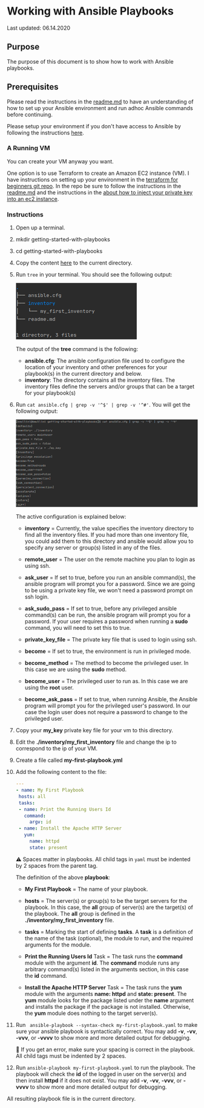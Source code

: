 # Working with Ansible Playbooks

Last updated: 06.14.2020

## Purpose

The purpose of this document is to show how to work with Ansible playbooks.

## Prerequisites

Please read the instructions in the [readme.md](../t1-getting-started/readme.md)
to have an understanding of how to set up your Ansible environment
and run adhoc Ansible commands before continuing.

Please setup your environment if you don't have access to Ansible by
following the instructions [here](../t1-getting-started/readme.md).

### A Running VM

You can create your VM anyway you want.  

One option is to use Terraform to create an Amazon EC2 instance (VM).
I have instructions on setting up your environment in the
[terraform for beginners git repo](https://github.com/bretmullinix/terraform-for-beginners).
In the repo be sure to follow the instructions in the
[readme.md](https://github.com/bretmullinix/terraform-for-beginners/blob/master/readme.md)
and the instructions in the
[ about how to inject your private key into an ec2 instance](https://github.com/bretmullinix/terraform-for-beginners/tree/master/injecting-your-ssh-key-into-ec2-instance).

### Instructions

1. Open up a terminal.
1. mkdir getting-started-with-playbooks
1. cd getting-started-with-playbooks
1. Copy the content [here](../t1-getting-started) to the current directory.
1. Run `tree` in your terminal.  You should see the following output:

    ![tree output](../images/getting-started-with-playbooks-initial-dir-tree-structure.png)

    The output of the **tree** command is the following:
    
    - **ansible.cfg**: The ansible configuration file used to configure
    the location of your inventory and other preferences for your playbook(s)
    in the current directory and below.
    - **inventory**: The directory contains all the inventory files.
     The inventory files define the servers and/or groups
     that can be a target for your playbook(s)
    
1.  Run `cat ansible.cfg | grep -v '^$' | grep -v '^#'`.  You will get
the following output:

    ![ansible.cfg configuration](../images/getting-started-with-playbooks-ansible-cfg-contents.png)

    The active configuration is explained below:
    
      - **inventory** = Currently, the value specifies the inventory directory to
        find all the inventory files.  If you had more than one
        inventory file, you could add them to this directory and ansible
        would allow you to specify any server or group(s)
        listed in any of the files.
        
      - **remote_user** = The user on the remote machine you
        plan to login as using ssh.
        
      - **ask_user** = If set to true, before you run an ansible command(s),
        the ansible program will prompt you for a password.  Since we are going to
        be using a private key file, we won't need a password prompt on ssh
        login.
        
      - **ask_sudo_pass** = If set to true, before any privileged ansible
        command(s) can be run, the ansible program
        will prompt you for a password. If your user requires a
        password when running a **sudo** command, 
        you will need to set this to true.
        
      - **private_key_file** = The private key file that is used to login using
        ssh.
      
      - **become** = If set to true, the environment is run in privileged mode.
      
      - **become_method** = The method to become the privileged user.  In
      this case we are using the **sudo** method.
      
      - **become_user** = The privileged user to run as.  In this case
      we are using the **root** user.
      
      - **become_ask_pass** = If set to true, when running Ansible, the
      Ansible program will prompt you for the privileged user's password.  In our
      case the login user does not require a password to change to the
      privileged user.

1. Copy your **my_key** private key file for your vm to this directory.
1. Edit the **./inventory/my_first_inventory** file and change the ip to
correspond to the ip of your VM.
1. Create a file called **my-first-playbook.yml**
1. Add the following content to the file:

    ```yaml
   ---
   - name: My First Playbook
     hosts: all
     tasks:
     - name: Print the Running Users Id
       command:
         argv: id
     - name: Install the Apache HTTP Server
       yum:
         name: httpd
         state: present
   ```
   :warning: Spaces matter in playbooks.  All child tags in `yaml` must
   be indented by 2 spaces from the parent tag.
   
   The definition of the above **playbook**:
   
   - **My First Playbook** = The name of your playbook.
   
   - **hosts** = The server(s) or group(s) to be the target servers for the
   playbook.  In this case, the **all** group of server(s) are the target(s)
   of the playbook. The **all** group is defined in the
    **./inventory/my_first_inventory** file.
   
   - **tasks** = Marking the start of defining **tasks**.  A **task**
   is a definition of the name of the task (optional), the module to run,
   and the required arguments for the module.

   - **Print the Running Users Id** Task = The task runs 
   the **command** module with the argument **id**.
   The **command** module runs any arbitrary command(s) listed
   in the arguments section, in this case the **id** command.
   
   - **Install the Apache HTTP Server** Task = The task runs the
   **yum** module with the arguments **name:  httpd** and **state: present**.
   The **yum** module looks for the package listed under the **name**
   argument and installs the package if the package is not installed.
   Otherwise, the **yum** module does nothing to the target server(s).
   
1. Run ` ansible-playbook --syntax-check my-first-playbook.yaml` to make
sure your ansible playbook is syntactically correct.  You may add **-v**,
**-vv**, **-vvv**, or **-vvvv** to show more and more detailed output for
debugging. 

    :eyes: If you get an error, make sure your spacing is correct in
    the playbook.  All child tags must be indented by 2 spaces.

1. Run `ansible-playbook my-first-playbook.yaml` to run the playbook.  The
playbook will check the **id** of the logged in user on the server(s) and then
install **httpd** if it does not exist.  You may add **-v**, **-vv**, **-vvv**,
or **-vvvv** to show more and more detailed output for debugging.

All resulting playbook file is in the current directory.